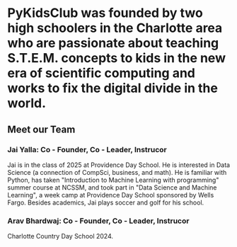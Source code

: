 # PyKidsClub was founded by two high schoolers in the Charlotte area who are passionate about teaching S.T.E.M. concepts to kids in the new era of scientific computing and works to fix the digital divide in the world. 

## Meet our Team

### Jai Yalla: Co - Founder, Co - Leader, Instrucor
Jai is in the class of 2025 at Providence Day School. He is interested in Data Science (a connection of CompSci, business, and math). He is familiar with Python, has taken "Introduction to Machine Learning with programming" summer course at NCSSM, and took part in "Data Science and Machine Learning", a week camp at Providence Day School sponsored by Wells Fargo. Besides academics, Jai plays soccer and golf for his school. 

### Arav Bhardwaj: Co - Founder, Co - Leader, Instrucor
Charlotte Country Day School 2024. 

